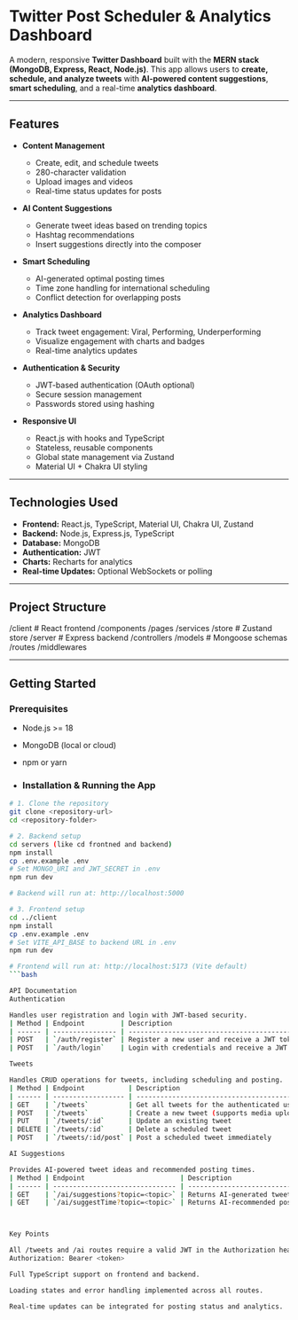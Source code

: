 # Twitter Post Scheduler & Analytics Dashboard

A modern, responsive **Twitter Dashboard** built with the **MERN stack (MongoDB, Express, React, Node.js)**. This app allows users to **create, schedule, and analyze tweets** with **AI-powered content suggestions**, **smart scheduling**, and a real-time **analytics dashboard**.

---

## Features

- **Content Management**  
  - Create, edit, and schedule tweets  
  - 280-character validation  
  - Upload images and videos  
  - Real-time status updates for posts  

- **AI Content Suggestions**  
  - Generate tweet ideas based on trending topics  
  - Hashtag recommendations  
  - Insert suggestions directly into the composer  

- **Smart Scheduling**  
  - AI-generated optimal posting times  
  - Time zone handling for international scheduling  
  - Conflict detection for overlapping posts  

- **Analytics Dashboard**  
  - Track tweet engagement: Viral, Performing, Underperforming  
  - Visualize engagement with charts and badges  
  - Real-time analytics updates  

- **Authentication & Security**  
  - JWT-based authentication (OAuth optional)  
  - Secure session management  
  - Passwords stored using hashing  

- **Responsive UI**  
  - React.js with hooks and TypeScript  
  - Stateless, reusable components  
  - Global state management via Zustand  
  - Material UI + Chakra UI styling  

---

## Technologies Used

- **Frontend:** React.js, TypeScript, Material UI, Chakra UI, Zustand  
- **Backend:** Node.js, Express.js, TypeScript  
- **Database:** MongoDB  
- **Authentication:** JWT  
- **Charts:** Recharts for analytics  
- **Real-time Updates:** Optional WebSockets or polling  

---

## Project Structure

/client # React frontend
/components
/pages
/services
/store # Zustand store
/server # Express backend
/controllers
/models # Mongoose schemas
/routes
/middlewares


---

## Getting Started

### Prerequisites

- Node.js >= 18  
- MongoDB (local or cloud)  
- npm or yarn

- ### Installation & Running the App

```bash
# 1. Clone the repository
git clone <repository-url>
cd <repository-folder>

# 2. Backend setup
cd servers (like cd frontned and backend)
npm install
cp .env.example .env
# Set MONGO_URI and JWT_SECRET in .env
npm run dev

# Backend will run at: http://localhost:5000

# 3. Frontend setup
cd ../client
npm install
cp .env.example .env
# Set VITE_API_BASE to backend URL in .env
npm run dev

# Frontend will run at: http://localhost:5173 (Vite default)
```bash

API Documentation
Authentication

Handles user registration and login with JWT-based security.
| Method | Endpoint         | Description                                    |
| ------ | ---------------- | ---------------------------------------------- |
| POST   | `/auth/register` | Register a new user and receive a JWT token    |
| POST   | `/auth/login`    | Login with credentials and receive a JWT token |

Tweets

Handles CRUD operations for tweets, including scheduling and posting.
| Method | Endpoint           | Description                                |
| ------ | ------------------ | ------------------------------------------ |
| GET    | `/tweets`          | Get all tweets for the authenticated user  |
| POST   | `/tweets`          | Create a new tweet (supports media upload) |
| PUT    | `/tweets/:id`      | Update an existing tweet                   |
| DELETE | `/tweets/:id`      | Delete a scheduled tweet                   |
| POST   | `/tweets/:id/post` | Post a scheduled tweet immediately         |

AI Suggestions

Provides AI-powered tweet ideas and recommended posting times.
| Method | Endpoint                        | Description                                      |
| ------ | ------------------------------- | ------------------------------------------------ |
| GET    | `/ai/suggestions?topic=<topic>` | Returns AI-generated tweet ideas for a topic     |
| GET    | `/ai/suggestTime?topic=<topic>` | Returns AI-recommended posting times for a topic |



Key Points

All /tweets and /ai routes require a valid JWT in the Authorization header:
Authorization: Bearer <token>

Full TypeScript support on frontend and backend.

Loading states and error handling implemented across all routes.

Real-time updates can be integrated for posting status and analytics.




